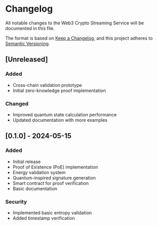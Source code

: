 # Changelog

All notable changes to the Web3 Crypto Streaming Service will be documented in this file.

The format is based on [Keep a Changelog](https://keepachangelog.com/en/1.0.0/),
and this project adheres to [Semantic Versioning](https://semver.org/spec/v2.0.0.html).

## [Unreleased]

### Added
- Cross-chain validation prototype
- Initial zero-knowledge proof implementation

### Changed
- Improved quantum state calculation performance
- Updated documentation with more examples

## [0.1.0] - 2024-05-15

### Added
- Initial release
- Proof of Existence (PoE) implementation
- Energy validation system
- Quantum-inspired signature generation
- Smart contract for proof verification
- Basic documentation

### Security
- Implemented basic entropy validation
- Added timestamp verification
